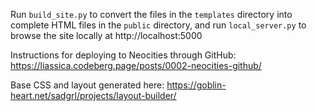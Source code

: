 Run `build_site.py` to convert the files in the `templates` directory into
complete HTML files in the `public` directory, and run `local_server.py` to
browse the site locally at http://localhost:5000

Instructions for deploying to Neocities through GitHub: https://liassica.codeberg.page/posts/0002-neocities-github/

Base CSS and layout generated here: https://goblin-heart.net/sadgrl/projects/layout-builder/
